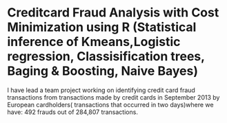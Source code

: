 # Creditcard Fraud Analysis with Cost Minimization using R (Statistical inference of Kmeans,Logistic regression, Classisification trees, Baging & Boosting, Naive Bayes)
I have lead a team project working on identifying credit card fraud transactions from transactions made by  credit cards in September 2013 by European cardholders( transactions that  occurred in two days)where we have:
492 frauds out of 284,807 transactions. 

